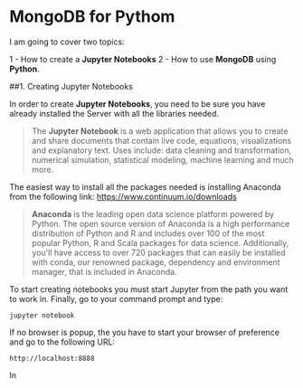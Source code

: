 # MongoDB for Pythom

 I am going to cover two topics:

1 - How to create a **Jupyter Notebooks**
2 - How to use **MongoDB** using **Python**.
	
##1. Creating Jupyter Notebooks

In order to create **Jupyter Notebooks**, you need to be sure you have already installed the Server with all the libraries needed.

> The **Jupyter Notebook** is a web application that allows you to create and share documents that contain live code, equations, visualizations and explanatory text. Uses include: data cleaning and transformation, numerical simulation, statistical modeling, machine learning and much more.

The easiest way to install all the packages needed is installing Anaconda from the following link: https://www.continuum.io/downloads

> **Anaconda** is the leading open data science platform powered by Python. The open source version of Anaconda is a high performance distribution of Python and R and includes over 100 of the most popular Python, R and Scala packages for data science.
> Additionally, you'll have access to over 720 packages that can easily be installed with conda, our renowned package, dependency and environment manager, that is included in Anaconda. 

To start creating notebooks you must start Jupyter from the path you want to work in. Finally, go to your command prompt and type:

	jupyter notebook
	
If no browser is popup, the you have to start your browser of preference and go to the following URL:

	http://localhost:8888
	
In	